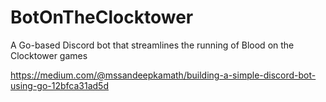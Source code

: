 # BotOnTheClocktower
A Go-based Discord bot that streamlines the running of Blood on the Clocktower games

https://medium.com/@mssandeepkamath/building-a-simple-discord-bot-using-go-12bfca31ad5d